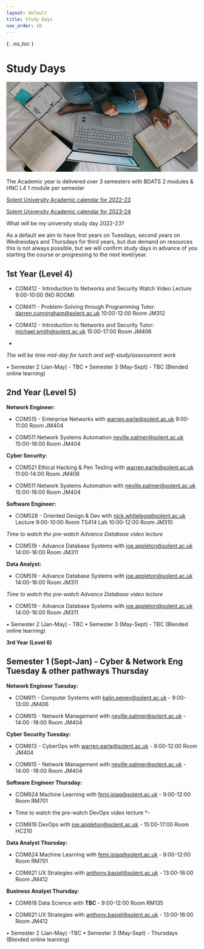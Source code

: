 ```yaml
---
layout: default
title: Study Days
nav_order: 10
---
```


{: .no_toc }

# Study Days

![windows-v94mlgvsza4-unsplash.jpg](./images/windows-v94mlgvsza4-unsplash.jpg)

The Academic year is delivered over 3 semesters with BDATS 2 modules &  HNC L4 1 module per semester 

[Solent University Academic calendar for 2022-23](https://students.solent.ac.uk/official-documents/policy-governance-and-information/academic-calendar-2022-23.pdf)

[Solent University Academic calendar for 2023-24](https://students.solent.ac.uk/official-documents/policy-governance-and-information/academic-calendar-2023-24.pdf)

What will be my university study day 2022-23?

As a default we aim to have first years on Tuesdays, second years on Wednesdays and Thursdays for third years, but due demand on resources this is not always possible, but we will confirm study days in advance of you starting the course or progressing to the next level/year.

##  1st Year (Level 4)

* COM412 - Introduction to Networks and Security Watch Video Lecture 9:00-10:00 (NO ROOM)

* COM411 - Problem-Solving through Programming Tutor: darren.cunningham@solent.ac.uk 10:00-12:00 Room JM312

* COM412 - Introduction to Networks and Security Tutor: michael.smith@solent.ac.uk 15:00-17:00 Room JM406
* 
*The will be time mid-day for lunch and self-study/assessment work*

•	Semester 2 (Jan-May) - TBC
•	Semester 3 (May-Sept) - TBC (Blended online learning)



##  2nd Year (Level 5)

**Network Engineer:**

* COM515 - Enterprise Networks with warren.earle@solent.ac.uk 9:00-11:00 Room JM404

* COM511  Network Systems Automation neville.palmer@solent.ac.uk 15:00-18:00 Room JM404

**Cyber Security:**

* COM521 Ethical Hacking & Pen Testing with warren.earle@solent.ac.uk 11:00-14:00 Room JM406

* COM511  Network Systems Automation with neville.palmer@solent.ac.uk 15:00-18:00 Room JM404

**Software Engineer:**

* COM528 - Oriented Design & Dev with nick.whitelegg@solent.ac.uk Lecture 9:00-10:00 Room TS414
Lab 10:00-12:00 Room JM310

*Time to watch the pre-watch Advance Database video lecture*

* COM519 - Advance Database Systems with joe.appleton@solent.ac.uk 14:00-16:00 Room JM311


**Data Analyst:**

* COM519 - Advance Database Systems with joe.appleton@solent.ac.uk 14:00-16:00 Room JM311

*Time to watch the pre-watch Advance Database video lecture*

* COM519 - Advance Database Systems with joe.appleton@solent.ac.uk 14:00-16:00 Room JM311


•	Semester 2 (Jan-May) - TBC
•	Semester 3 (May-Sept) - TBC  (Blended online learning)


**3rd Year (Level 6)**

## Semester 1 (Sept-Jan) - Cyber & Network Eng Tuesday & other pathways Thursday

**Network Engineer Tuesday:**

* COM611 - Computer Systems with kalin.penev@solent.ac.uk - 9:00-13:00 JM406

* COM615 - Network Management with neville.palmer@solent.ac.uk - 14:00 -18:00 Room JM404

**Cyber Security Tuesday:**

* COM613 - CyberOps with warren.earle@solent.ac.uk - 9:00-12:00 Room JM404

* COM615 - Network Management with neville.palmer@solent.ac.uk - 14:00 -18:00 Room JM404

**Software Engineer Thursday:**

* COM624 Machine Learning with femi.isiaq@solent.ac.uk - 9:00-12:00 Room RM701

* Time to watch the pre-watch DevOps video lecture *- 

* COM619 DevOps with joe.appleton@solent.ac.uk - 15:00-17:00 Room HC210

**Data Analyst Thursday:**

* COM624 Machine Learning with femi.isiaq@solent.ac.uk - 9:00-12:00 Room RM701

* COM621  UX Strategies with anthony.basiel@solent.ac.uk - 13:00-16:00 Room JM412

**Business Analyst Thursday:**

* COM618 Data Science with **TBC** - 9:00-12:00 Room RM135

* COM621  UX Strategies with anthony.basiel@solent.ac.uk - 13:00-16:00 Room JM412


•	Semester 2 (Jan-May) -TBC
•	Semester 3 (May-Sept) - Thursdays  (Blended online learning)


